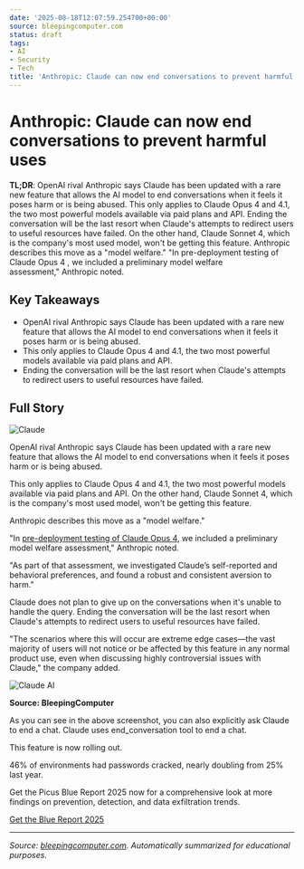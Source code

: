 ```yaml
---
date: '2025-08-18T12:07:59.254700+00:00'
source: bleepingcomputer.com
status: draft
tags:
- AI
- Security
- Tech
title: 'Anthropic: Claude can now end conversations to prevent harmful uses'
---
```


# Anthropic: Claude can now end conversations to prevent harmful uses

**TL;DR**: OpenAI rival Anthropic says Claude has been updated with a rare new feature that allows the AI model to end conversations when it feels it poses harm or is being abused. This only applies to Claude Opus 4 and 4.1, the two most powerful models available via paid plans and API. Ending the conversation will be the last resort when Claude's attempts to redirect users to useful resources have failed. On the other hand, Claude Sonnet 4, which is the company's most used model, won't be getting this feature. Anthropic describes this move as a "model welfare."
"In
pre-deployment testing of Claude Opus 4
, we included a preliminary model welfare assessment," Anthropic noted.

## Key Takeaways
- OpenAI rival Anthropic says Claude has been updated with a rare new feature that allows the AI model to end conversations when it feels it poses harm or is being abused.
- This only applies to Claude Opus 4 and 4.1, the two most powerful models available via paid plans and API.
- Ending the conversation will be the last resort when Claude's attempts to redirect users to useful resources have failed.

## Full Story
![Claude](https://www.bleepstatic.com/content/posts/2025/08/17/Claude.jpg)

OpenAI rival Anthropic says Claude has been updated with a rare new feature that allows the AI model to end conversations when it feels it poses harm or is being abused.

This only applies to Claude Opus 4 and 4.1, the two most powerful models available via paid plans and API. On the other hand, Claude Sonnet 4, which is the company's most used model, won't be getting this feature.

Anthropic describes this move as a "model welfare."

"In [pre-deployment testing of Claude Opus 4](https://www.anthropic.com/claude-4-model-card), we included a preliminary model welfare assessment," Anthropic noted.

"As part of that assessment, we investigated Claude’s self-reported and behavioral preferences, and found a robust and consistent aversion to harm."

Claude does not plan to give up on the conversations when it's unable to handle the query. Ending the conversation will be the last resort when Claude's attempts to redirect users to useful resources have failed.

"The scenarios where this will occur are extreme edge cases—the vast majority of users will not notice or be affected by this feature in any normal product use, even when discussing highly controversial issues with Claude," the company added.

![Claude AI](https://www.bleepstatic.com/images/news/u/1097497/AI/Claude-chat-end.jpg)

**Source: BleepingComputer**

As you can see in the above screenshot, you can also explicitly ask Claude to end a chat. Claude uses end\_conversation tool to end a chat.

This feature is now rolling out.

46% of environments had passwords cracked, nearly doubling from 25% last year.

Get the Picus Blue Report 2025 now for a comprehensive look at more findings on prevention, detection, and data exfiltration trends.

[Get the Blue Report 2025](https://hubs.li/Q03B5Kw_0)

---
*Source: [bleepingcomputer.com](https://www.bleepingcomputer.com/news/artificial-intelligence/anthropic-claude-can-now-end-conversations-to-prevent-harmful-uses/). Automatically summarized for educational purposes.*